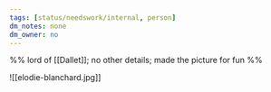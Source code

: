 ```yaml
---
tags: [status/needswork/internal, person]
dm_notes: none
dm_owner: no
---
```


%% lord of [[Dallet]]; no other details; made the picture for fun  %%

![[elodie-blanchard.jpg]]